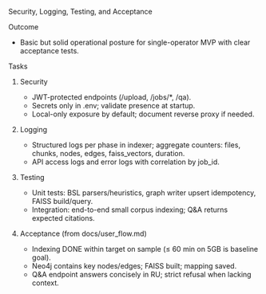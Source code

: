 Security, Logging, Testing, and Acceptance

Outcome
- Basic but solid operational posture for single-operator MVP with clear acceptance tests.

Tasks
1) Security
   - JWT-protected endpoints (/upload, /jobs/*, /qa).
   - Secrets only in .env; validate presence at startup.
   - Local-only exposure by default; document reverse proxy if needed.

2) Logging
   - Structured logs per phase in indexer; aggregate counters: files, chunks, nodes, edges, faiss_vectors, duration.
   - API access logs and error logs with correlation by job_id.

3) Testing
   - Unit tests: BSL parsers/heuristics, graph writer upsert idempotency, FAISS build/query.
   - Integration: end-to-end small corpus indexing; Q&A returns expected citations.

4) Acceptance (from docs/user_flow.md)
   - Indexing DONE within target on sample (≤ 60 min on 5GB is baseline goal).
   - Neo4j contains key nodes/edges; FAISS built; mapping saved.
   - Q&A endpoint answers concisely in RU; strict refusal when lacking context.


